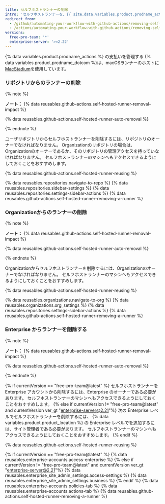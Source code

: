 ```yaml
---
title: セルフホストランナーの削除
intro: 'セルフホストランナーを、{{ site.data.variables.product.prodname_actions }}から恒久的に削除できます。'
redirect_from:
  - /github/automating-your-workflow-with-github-actions/removing-self-hosted-runners
  - /actions/automating-your-workflow-with-github-actions/removing-self-hosted-runners
versions:
  free-pro-team: '*'
  enterprise-server: '>=2.22'
---
```


{% data variables.product.prodname_actions %} の支払いを管理する
{% data variables.product.prodname_dotcom %}は、macOSランナーのホストに[MacStadium](https://www.macstadium.com/)を使用しています。

### リポジトリからのランナーの削除

{% note %}

**ノート：** {% data reusables.github-actions.self-hosted-runner-removal-impact %}

{% data reusables.github-actions.self-hosted-runner-auto-removal %}

{% endnote %}

ユーザリポジトリからセルフホストランナーを削除するには、リポジトリのオーナーでなければなりません。 Organizationのリポジトリの場合は、Organizationのオーナーであるか、そのリポジトリの管理アクセスを持っていなければなりません。 セルフホストランナーのマシンへもアクセスできるようにしておくことをおすすめします。

{% data reusables.github-actions.self-hosted-runner-reusing %}

{% data reusables.repositories.navigate-to-repo %}
{% data reusables.repositories.sidebar-settings %}
{% data reusables.repositories.settings-sidebar-actions %}
{% data reusables.github-actions.self-hosted-runner-removing-a-runner %}

### Organizationからのランナーの削除

{% note %}

**ノート：** {% data reusables.github-actions.self-hosted-runner-removal-impact %}

{% data reusables.github-actions.self-hosted-runner-auto-removal %}

{% endnote %}

Organizationからセルフホストランナーを削除するには、Organizationのオーナーでなければなりません。 セルフホストランナーのマシンへもアクセスできるようにしておくことをおすすめします。

{% data reusables.github-actions.self-hosted-runner-reusing %}

{% data reusables.organizations.navigate-to-org %}
{% data reusables.organizations.org_settings %}
{% data reusables.repositories.settings-sidebar-actions %}
{% data reusables.github-actions.self-hosted-runner-removing-a-runner %}

### Enterprise からランナーを削除する

{% note %}

**ノート：** {% data reusables.github-actions.self-hosted-runner-removal-impact %}

{% data reusables.github-actions.self-hosted-runner-auto-removal %}

{% endnote %}

{% if currentVersion == "free-pro-team@latest" %}
セルフホストランナーを Enterprise アカウントから削除するには、Enterprise のオーナーである必要があります。 セルフホストランナーのマシンへもアクセスできるようにしておくことをおすすめします。
{% else if currentVersion != "free-pro-team@latest" and currentVersion ver_gt "enterprise-server@2.21"%}
次の Enterprise レベルでセルフホストランナーを削除するには、
{% data variables.product.product_location %} の Enterprise レベルでを追加するには、サイト管理者である必要があります。 セルフホストランナーのマシンへもアクセスできるようにしておくことをおすすめします。
{% endif %}

{% data reusables.github-actions.self-hosted-runner-reusing %}

{% if currentVersion == "free-pro-team@latest" %}
{% data reusables.enterprise-accounts.access-enterprise %}
{% else if currentVersion != "free-pro-team@latest" and currentVersion ver_gt "enterprise-server@2.21"%}
{% data reusables.enterprise_site_admin_settings.access-settings %}
{% data reusables.enterprise_site_admin_settings.business %}
{% endif %}
{% data reusables.enterprise-accounts.policies-tab %}
{% data reusables.enterprise-accounts.actions-tab %}
{% data reusables.github-actions.self-hosted-runner-removing-a-runner %}
